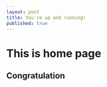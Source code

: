 ```yaml
---
layout: post
title: You're up and running!
published: true
---
```


# This is home page

## Congratulation

